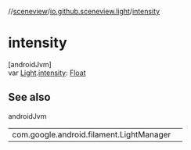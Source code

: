 //[sceneview](../../index.md)/[io.github.sceneview.light](index.md)/[intensity](intensity.md)

# intensity

[androidJvm]\
var [Light](index.md#1927638868%2FClasslikes%2F-1571379623).[intensity](intensity.md): [Float](https://kotlinlang.org/api/latest/jvm/stdlib/kotlin/-float/index.html)

## See also

androidJvm

| | |
|---|---|
| com.google.android.filament.LightManager |  |
